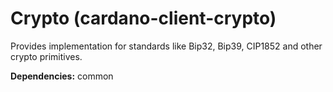 # Crypto (cardano-client-crypto)

Provides implementation for standards like Bip32, Bip39, CIP1852 and other crypto primitives.

**Dependencies:** common          
